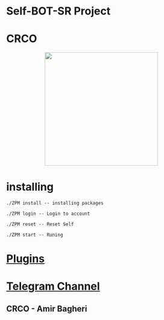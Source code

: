 

 # Self-BOT-SR Project 

# **CRCO** #

<div align="center"><a href="https://t.me/CRCOPROJECT"><img src="http://s8.picofile.com/file/8312881426/photo_2017_09_19_11_51_39.jpg" width="300"></a></div>
 

# installing

```
./ZPM install -- installing packages

./ZPM login -- Login to account 

./ZPM reset -- Reset Self

./ZPM start -- Runing 

```





# [Plugins ](https://t.me/crcoplugins)


# [Telegram Channel ](https://t.me/crcoproject)


## CRCO - Amir Bagheri


